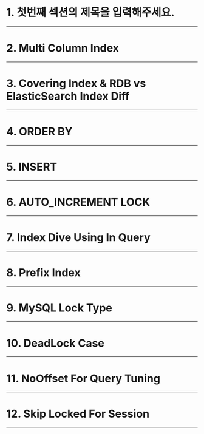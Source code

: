 # 1. 첫번째 섹션의 제목을 입력해주세요.

****
# 2. Multi Column Index

****
# 3. Covering Index & RDB vs ElasticSearch Index Diff

****
# 4. ORDER BY

****
# 5. INSERT

****
# 6. AUTO_INCREMENT LOCK

****
# 7. Index Dive Using In Query

****
# 8. Prefix Index

****
# 9. MySQL Lock Type

****
# 10. DeadLock Case

****
# 11. NoOffset For Query Tuning

****
# 12. Skip Locked For Session

****